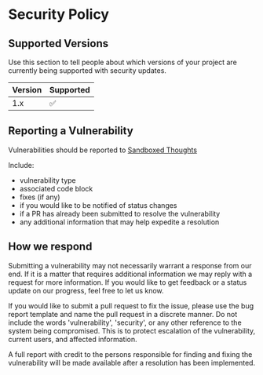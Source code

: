 # Security Policy

## Supported Versions

Use this section to tell people about which versions of your project are
currently being supported with security updates.

| Version | Supported          |
| ------- | ------------------ |
| 1.x     | :white_check_mark: |

## Reporting a Vulnerability

Vulnerabilities should be reported to [Sandboxed Thoughts](mailto:admin@sandboxedthoughts.com?subject=vulnerability&ensp;found&ensp;in&ensp;sandboxed-thoughts/jsc-order-tracking)

Include:

- vulnerability type
- associated code block
- fixes (if any)
- if you would like to be notified of status changes
- if a PR has already been submitted to resolve the vulnerability
- any additional information that may help expedite a resolution

## How we respond

Submitting a vulnerability may not necessarily warrant a response from our end. If it is a matter that requires additional information we may reply with a request for more information. If you would like to get feedback or a status update on our progress, feel free to let us know.

If you would like to submit a pull request to fix the issue, please use the bug report template and name the pull request in a discrete manner. Do not include the words 'vulnerability', 'security', or any other reference to the system being compromised. This is to protect escalation of the vulnerability, current users, and affected information.

A full report with credit to the persons responsible for finding and fixing the vulnerability will be made available after a resolution has been implemented.
